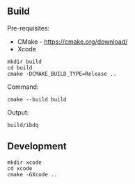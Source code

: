 ## Build
Pre-requisites:
- CMake - https://cmake.org/download/
- Xcode
```
mkdir build
cd build
cmake -DCMAKE_BUILD_TYPE=Release ..
```

Command:
```
cmake --build build
```

Output:
```
build/ibdq
```

## Development
```
mkdir xcode
cd xcode
cmake -GXcode ..
```


